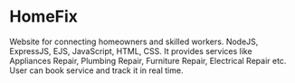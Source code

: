 # HomeFix
Website for connecting homeowners and skilled workers.
NodeJS, ExpressJS, EJS, JavaScript, HTML, CSS.
It provides services like Appliances Repair, Plumbing Repair, Furniture Repair, Electrical Repair etc.
User can book service and track it in real time.
